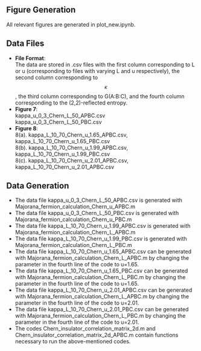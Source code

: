 ## Figure Generation
All relevant figures are generated in plot_new.ipynb.

## Data Files
* **File Format**: <br>
The data are stored in .csv files with the first column corresponding to L or u (corresponding to files with
varying L and u respectively), the second column corresponding to $$\kappa$$, the third column corresponding
to G(A:B:C), and the fourth column corresponding to the (2,2)-reflected entropy.
* **Figure 7**: <br>
kappa_u_0_3_Chern_L_50_APBC.csv <br>
kappa_u_0_3_Chern_L_50_PBC.csv <br>
* **Figure 8**: <br>
8(a). kappa_L_10_70_Chern_u_1.65_APBC.csv, kappa_L_10_70_Chern_u_1.65_PBC.csv <br>
8(b). kappa_L_10_70_Chern_u_1.99_APBC.csv, kappa_L_10_70_Chern_u_1.99_PBC.csv <br>
8(c). kappa_L_10_70_Chern_u_2.01_APBC.csv, kappa_L_10_70_Chern_u_2.01_APBC.csv <br>

## Data Generation
* The data file kappa_u_0_3_Chern_L_50_APBC.csv is generated with Majorana_fermion_calculation_Chern_u_APBC.m <br>
* The data file kappa_u_0_3_Chern_L_50_PBC.csv is generated with Majorana_fermion_calculation_Chern_u_PBC.m <br>
* The data file kappa_L_10_70_Chern_u_1.99_APBC.csv is generated with Majorana_fermion_calculation_Chern_L_APBC.m <br>
* The data file kappa_L_10_70_Chern_u_1.99_PBC.csv is generated with Majorana_fermion_calculation_Chern_L_PBC.m <br>
* The data file kappa_L_10_70_Chern_u_1.65_APBC.csv can be generated with Majorana_fermion_calculation_Chern_L_APBC.m by changing the parameter in the fourth line of the code to u=1.65. <br>
* The data file kappa_L_10_70_Chern_u_1.65_PBC.csv can be generated with Majorana_fermion_calculation_Chern_L_PBC.m by changing the parameter in the fourth line of the code to u=1.65. <br>
* The data file kappa_L_10_70_Chern_u_2.01_APBC.csv can be generated with Majorana_fermion_calculation_Chern_L_APBC.m by changing the parameter in the fourth line of the code to u=2.01. <br>
* The data file kappa_L_10_70_Chern_u_2.01_PBC.csv can be generated with Majorana_fermion_calculation_Chern_L_PBC.m by changing the parameter in the fourth line of the code to u=2.01. <br>
* The codes Chern_insulator_correlation_matrix_2d.m and Chern_insulator_correlation_matrix_2d_APBC.m contain functions necessary to run the above-mentioned codes.
